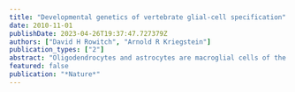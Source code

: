 ```yaml
---
title: "Developmental genetics of vertebrate glial-cell specification"
date: 2010-11-01
publishDate: 2023-04-26T19:37:47.727379Z
authors: ["David H Rowitch", "Arnold R Kriegstein"]
publication_types: ["2"]
abstract: "Oligodendrocytes and astrocytes are macroglial cells of the vertebrate central nervous system. These cells have diverse roles in the maintenance of neurological function. In the embryo, the genetic mechanisms that underlie the specification of macroglial precursors in vivo appear strikingly similar to those that regulate the development of the diverse neuron types. The switch from producing neuronal to glial subtype-specific precursors can be modelled as an interplay between region-restricted components and temporal regulators that determine neurogenic or gliogenic phases of development, contributing to glial diversity. Gaining insight into the developmental genetics of macroglia has great potential to improve our understanding of a variety of neurological disorders in humans."
featured: false
publication: "*Nature*"
---
```


